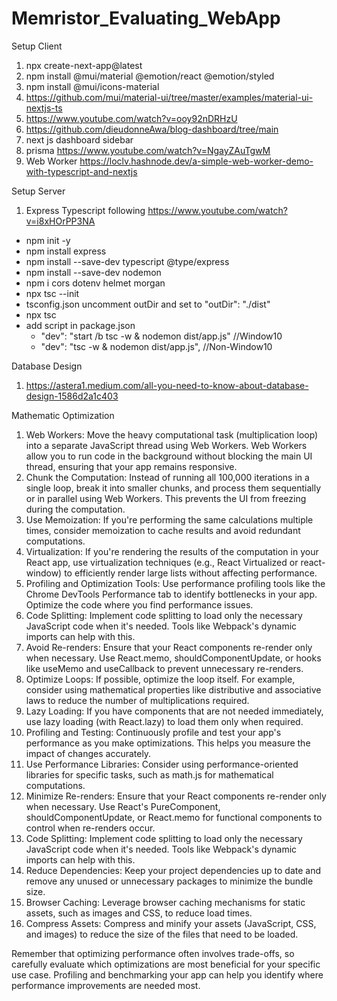 # Memristor_Evaluating_WebApp

Setup Client

1. npx create-next-app@latest
2. npm install @mui/material @emotion/react @emotion/styled
3. npm install @mui/icons-material
4. https://github.com/mui/material-ui/tree/master/examples/material-ui-nextjs-ts
5. https://www.youtube.com/watch?v=ooy92nDRHzU
6. https://github.com/dieudonneAwa/blog-dashboard/tree/main
7. next js dashboard sidebar
8. prisma https://www.youtube.com/watch?v=NgayZAuTgwM
9. Web Worker https://loclv.hashnode.dev/a-simple-web-worker-demo-with-typescript-and-nextjs

Setup Server

1. Express Typescript following https://www.youtube.com/watch?v=i8xHOrPP3NA

- npm init -y
- npm install express
- npm install --save-dev typescript @type/express
- npm install --save-dev nodemon
- npm i cors dotenv helmet morgan
- npx tsc --init
- tsconfig.json uncomment outDir and set to "outDir": "./dist"
- npx tsc
- add script in package.json
  - "dev": "start /b tsc -w & nodemon dist/app.js" //Window10
  - "dev": "tsc -w & nodemon dist/app.js", //Non-Window10

Database Design

1. https://astera1.medium.com/all-you-need-to-know-about-database-design-1586d2a1c403

Mathematic Optimization

1. Web Workers: Move the heavy computational task (multiplication loop) into a separate JavaScript thread using Web Workers. Web Workers allow you to run code in the background without blocking the main UI thread, ensuring that your app remains responsive.
2. Chunk the Computation: Instead of running all 100,000 iterations in a single loop, break it into smaller chunks, and process them sequentially or in parallel using Web Workers. This prevents the UI from freezing during the computation.
3. Use Memoization: If you're performing the same calculations multiple times, consider memoization to cache results and avoid redundant computations.
4. Virtualization: If you're rendering the results of the computation in your React app, use virtualization techniques (e.g., React Virtualized or react-window) to efficiently render large lists without affecting performance.
5. Profiling and Optimization Tools: Use performance profiling tools like the Chrome DevTools Performance tab to identify bottlenecks in your app. Optimize the code where you find performance issues.
6. Code Splitting: Implement code splitting to load only the necessary JavaScript code when it's needed. Tools like Webpack's dynamic imports can help with this.
7. Avoid Re-renders: Ensure that your React components re-render only when necessary. Use React.memo, shouldComponentUpdate, or hooks like useMemo and useCallback to prevent unnecessary re-renders.
8. Optimize Loops: If possible, optimize the loop itself. For example, consider using mathematical properties like distributive and associative laws to reduce the number of multiplications required.
9. Lazy Loading: If you have components that are not needed immediately, use lazy loading (with React.lazy) to load them only when required.
10. Profiling and Testing: Continuously profile and test your app's performance as you make optimizations. This helps you measure the impact of changes accurately.
11. Use Performance Libraries: Consider using performance-oriented libraries for specific tasks, such as math.js for mathematical computations.
12. Minimize Re-renders: Ensure that your React components re-render only when necessary. Use React's PureComponent, shouldComponentUpdate, or React.memo for functional components to control when re-renders occur.
13. Code Splitting: Implement code splitting to load only the necessary JavaScript code when it's needed. Tools like Webpack's dynamic imports can help with this.
14. Reduce Dependencies: Keep your project dependencies up to date and remove any unused or unnecessary packages to minimize the bundle size.
15. Browser Caching: Leverage browser caching mechanisms for static assets, such as images and CSS, to reduce load times.
16. Compress Assets: Compress and minify your assets (JavaScript, CSS, and images) to reduce the size of the files that need to be loaded.

Remember that optimizing performance often involves trade-offs, so carefully evaluate which optimizations are most beneficial for your specific use case. Profiling and benchmarking your app can help you identify where performance improvements are needed most.
